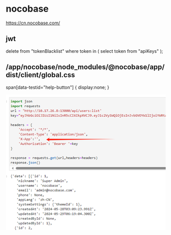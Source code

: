 # nocobase
https://cn.nocobase.com/

## jwt
delete from "tokenBlacklist" where token in ( select token from "apiKeys" );

## /app/nocobase/node_modules/@nocobase/app/dist/client/global.css
span[data-testid="help-button"] { display:none; }

![X-App](x-app.png "API")
